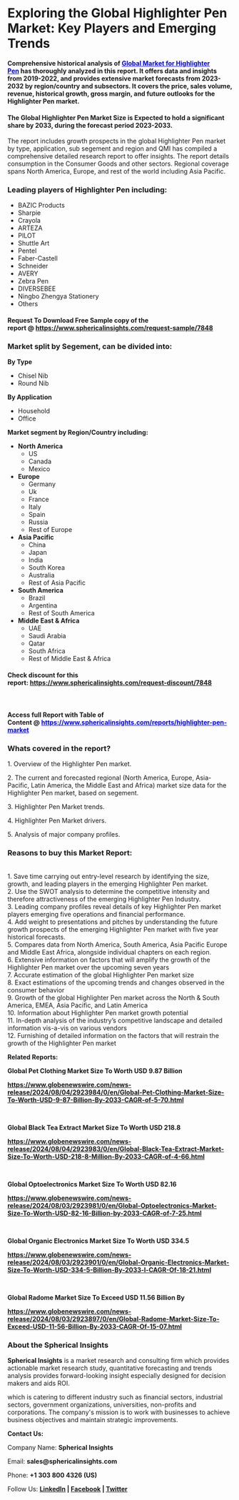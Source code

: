 <div class="content-title">
<h1>Exploring the Global Highlighter Pen Market: Key Players and Emerging Trends</h1>
<p><strong>Comprehensive historical analysis of&nbsp;<span style="color: #0000ff;"><a style="color: #0000ff;" href="https://www.sphericalinsights.com/reports/highlighter-pen-market" target="_blank" rel="noopener">Global Market for Highlighter Pen</a></span>&nbsp;has thoroughly analyzed in this report. It offers data and insights from 2019-2022, and provides extensive market forecasts from 2023-2032 by region/country and subsectors. It covers the price, sales volume, revenue, historical growth, gross margin, and future outlooks for the Highlighter Pen market.</strong></p>
<h4><strong>The Global Highlighter Pen Market Size is Expected to hold a significant share by 2033, during the forecast period 2023-2033.</strong></h4>
<p>The report includes growth prospects in the global Highlighter Pen market by type, application, sub segement and region and QMI has compiled a comprehensive detailed research report to offer insights. The report details consumption in the Consumer Goods and other sectors. Regional coverage spans North America, Europe, and rest of the world including Asia Pacific.</p>
<h3><strong>Leading players of Highlighter Pen including:</strong></h3>
<ul>
<li>BAZIC Products</li>
<li>Sharpie</li>
<li>Crayola</li>
<li>ARTEZA</li>
<li>PILOT</li>
<li>Shuttle Art</li>
<li>Pentel</li>
<li>Faber-Castell</li>
<li>Schneider</li>
<li>AVERY</li>
<li>Zebra Pen</li>
<li>DIVERSEBEE</li>
<li>Ningbo Zhengya Stationery</li>
<li>Others &nbsp;</li>
</ul>
<h4>Request To Download Free Sample copy of the report&nbsp;@&nbsp;<a href="https://www.sphericalinsights.com/request-sample/7848" target="_blank" rel="noopener">https://www.sphericalinsights.com/request-sample/7848</a></h4>
<h3><strong>Market split by Segement, can be divided into:</strong></h3>
<p><strong>By Type</strong></p>
<ul>
<li>Chisel Nib</li>
<li>Round Nib</li>
</ul>
<p><strong>By</strong><strong>&nbsp;Application</strong></p>
<ul>
<li>Household</li>
<li>Office</li>
</ul>
<p><strong>Market segment by Region/Country including:</strong></p>
<ul>
<li><strong>North America</strong>
<ul>
<li>US</li>
<li>Canada</li>
<li>Mexico</li>
</ul>
</li>
<li><strong>Europe</strong>
<ul>
<li>Germany</li>
<li>Uk</li>
<li>France</li>
<li>Italy</li>
<li>Spain</li>
<li>Russia</li>
<li>Rest of Europe</li>
</ul>
</li>
<li><strong>Asia Pacific</strong>
<ul>
<li>China</li>
<li>Japan</li>
<li>India</li>
<li>South Korea</li>
<li>Australia</li>
<li>Rest of Asia Pacific</li>
</ul>
</li>
<li><strong>South America</strong>
<ul>
<li>Brazil</li>
<li>Argentina</li>
<li>Rest of South America</li>
</ul>
</li>
<li><strong>Middle East &amp; Africa</strong>
<ul>
<li>UAE</li>
<li>Saudi Arabia</li>
<li>Qatar</li>
<li>South Africa</li>
<li>Rest of Middle East &amp; Africa</li>
</ul>
</li>
</ul>
<h4>Check discount for this report:&nbsp;<a href="https://www.sphericalinsights.com/request-discount/7848" target="_blank" rel="noopener">https://www.sphericalinsights.com/request-discount/7848</a></h4>
<p>&nbsp;</p>
<h4>Access full Report with Table of Content&nbsp;@&nbsp;<span style="color: #0000ff;"><a style="color: #0000ff;" href="https://www.sphericalinsights.com/reports/highlighter-pen-market" target="_blank" rel="noopener">https://www.sphericalinsights.com/reports/highlighter-pen-market</a></span></h4>
<h3><strong>Whats covered in the report?</strong></h3>
<p>1. Overview of the Highlighter Pen market.</p>
<p>2. The current and forecasted regional (North America, Europe, Asia-Pacific, Latin America, the Middle East and Africa) market size data for the Highlighter Pen market, based on segement.</p>
<p>3. Highlighter Pen Market trends.</p>
<p>4. Highlighter Pen Market drivers.</p>
<p>5. Analysis of major company profiles.</p>
<h3><strong>Reasons to buy this Market Report:</strong></h3>
<p><br />1. Save time carrying out entry-level research by identifying the size, growth, and leading players in the emerging Highlighter Pen market.<br />2. Use the SWOT analysis to determine the competitive intensity and therefore attractiveness of the emerging Highlighter Pen Industry.<br />3. Leading company profiles reveal details of key Highlighter Pen market players emerging five operations and financial performance.<br />4. Add weight to presentations and pitches by understanding the future growth prospects of the emerging Highlighter Pen market with five year historical forecasts.<br />5. Compares data from North America, South America, Asia Pacific Europe and Middle East Africa, alongside individual chapters on each region.<br />6. Extensive information on factors that will amplify the growth of the Highlighter Pen market over the upcoming seven years<br />7. Accurate estimation of the global Highlighter Pen market size<br />8. Exact estimations of the upcoming trends and changes observed in the consumer behavior<br />9. Growth of the global Highlighter Pen market across the North &amp; South America, EMEA, Asia Pacific, and Latin America<br />10. Information about Highlighter Pen market growth potential<br />11. In-depth analysis of the industry&rsquo;s competitive landscape and detailed information vis-a-vis on various vendors<br />12. Furnishing of detailed information on the factors that will restrain the growth of the Highlighter Pen market</p>
<p><strong>Related Reports:</strong></p>
<p><strong>Global Pet Clothing Market Size To Worth USD 9.87 Billion</strong></p>
<p><strong><a href="https://www.globenewswire.com/news-release/2024/08/04/2923984/0/en/Global-Pet-Clothing-Market-Size-To-Worth-USD-9-87-Billion-By-2033-CAGR-of-5-70.html">https://www.globenewswire.com/news-release/2024/08/04/2923984/0/en/Global-Pet-Clothing-Market-Size-To-Worth-USD-9-87-Billion-By-2033-CAGR-of-5-70.html</a></strong></p>
<p><strong>&nbsp;</strong></p>
<p><strong>Global Black Tea Extract Market Size To Worth USD 218.8</strong></p>
<p><strong><a href="https://www.globenewswire.com/news-release/2024/08/04/2923983/0/en/Global-Black-Tea-Extract-Market-Size-To-Worth-USD-218-8-Million-By-2033-CAGR-of-4-66.html">https://www.globenewswire.com/news-release/2024/08/04/2923983/0/en/Global-Black-Tea-Extract-Market-Size-To-Worth-USD-218-8-Million-By-2033-CAGR-of-4-66.html</a></strong></p>
<p><strong>&nbsp;</strong></p>
<p><strong>Global Optoelectronics Market Size To Worth USD 82.16</strong></p>
<p><strong><a href="https://www.globenewswire.com/news-release/2024/08/03/2923981/0/en/Global-Optoelectronics-Market-Size-To-Worth-USD-82-16-Billion-by-2033-CAGR-of-7-25.html">https://www.globenewswire.com/news-release/2024/08/03/2923981/0/en/Global-Optoelectronics-Market-Size-To-Worth-USD-82-16-Billion-by-2033-CAGR-of-7-25.html</a></strong></p>
<p><strong>&nbsp;</strong></p>
<p><strong>Global Organic Electronics Market Size To Worth USD 334.5</strong></p>
<p><strong><a href="https://www.globenewswire.com/news-release/2024/08/03/2923901/0/en/Global-Organic-Electronics-Market-Size-To-Worth-USD-334-5-Billion-By-2033-l-CAGR-Of-18-21.html">https://www.globenewswire.com/news-release/2024/08/03/2923901/0/en/Global-Organic-Electronics-Market-Size-To-Worth-USD-334-5-Billion-By-2033-l-CAGR-Of-18-21.html</a></strong></p>
<p><strong>&nbsp;</strong></p>
<p><strong>Global Radome Market Size To Exceed USD 11.56 Billion By</strong></p>
<p><strong><a href="https://www.globenewswire.com/news-release/2024/08/03/2923897/0/en/Global-Radome-Market-Size-To-Exceed-USD-11-56-Billion-By-2033-CAGR-Of-15-07.html">https://www.globenewswire.com/news-release/2024/08/03/2923897/0/en/Global-Radome-Market-Size-To-Exceed-USD-11-56-Billion-By-2033-CAGR-Of-15-07.html</a></strong></p>
<h3><strong>About the Spherical Insights</strong></h3>
<p><strong>Spherical Insights</strong>&nbsp;is a market research and consulting firm which provides actionable market research study, quantitative forecasting and trends analysis provides forward-looking insight especially designed for decision makers and aids ROI.</p>
<p>which is catering to different industry such as financial sectors, industrial sectors, government organizations, universities, non-profits and corporations. The company's mission is to work with businesses to achieve business objectives and maintain strategic improvements.</p>
<p><strong>Contact Us:</strong></p>
<p>Company Name:&nbsp;<strong>Spherical Insights</strong></p>
<p>Email:&nbsp;<strong>sales@sphericalinsights.com</strong></p>
<p>Phone:&nbsp;<strong>+1 303 800 4326 (US)</strong></p>
<p>Follow Us:&nbsp;<strong><a href="https://www.linkedin.com/company/spherical-insight/"><u>LinkedIn</u></a>&nbsp;|&nbsp;<a href="https://www.facebook.com/sphericalinsights22"><u>Facebook</u></a>&nbsp;|&nbsp;<a href="https://twitter.com/SInsights_US"><u>Twitter</u></a></strong></p>
</div>
